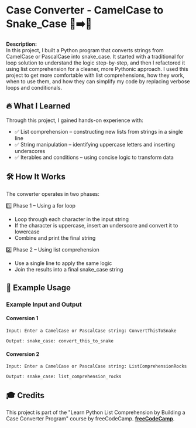 # Case Converter - CamelCase to Snake_Case 🐫➡️🐍  

**Description:**  
 In this project, I built a Python program that converts strings from CamelCase or PascalCase into snake_case. It started with a traditional for loop solution to understand the logic step-by-step, and then I refactored it using list comprehension for a cleaner, more Pythonic approach. I used this project to get more comfortable with list comprehensions, how they work, when to use them, and how they can simplify my code by replacing verbose loops and conditionals.

## 🔥 What I Learned  
Through this project, I gained hands-on experience with:  
- ✅ List comprehension – constructing new lists from strings in a single line 
- ✅ String manipulation – identifying uppercase letters and inserting underscores  
- ✅ Iterables and conditions – using concise logic to transform data  

## 🛠 How It Works  
The converter operates in two phases:

1️⃣ Phase 1 – Using a for loop
- Loop through each character in the input string
- If the character is uppercase, insert an underscore and convert it to lowercase
- Combine and print the final string

2️⃣ Phase 2 – Using list comprehension
- Use a single line to apply the same logic
- Join the results into a final snake_case string

## 📌 Example Usage  
### Example Input and Output

#### Conversion 1
```
Input: Enter a CamelCase or PascalCase string: ConvertThisToSnake

Output: snake_case: convert_this_to_snake
```

#### Conversion 2
```
Input: Enter a CamelCase or PascalCase string: ListComprehensionRocks

Output: snake_case: list_comprehension_rocks

```

## 🎓 Credits
This project is part of the "Learn Python List Comprehension by Building a Case Converter Program" course by freeCodeCamp. **[freeCodeCamp](https://www.freecodecamp.org/learn/scientific-computing-with-python/)**.  
